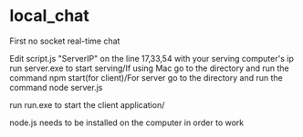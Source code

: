 # local_chat
First no socket real-time chat

Edit script.js "ServerIP" on the line 17,33,54 with your serving computer's ip
run server.exe to start serving/If using Mac go to the directory and run 
the command npm start(for client)/For server go to the directory and run the command node server.js

run run.exe to start the client application/

node.js needs to be installed on the computer in order to work
